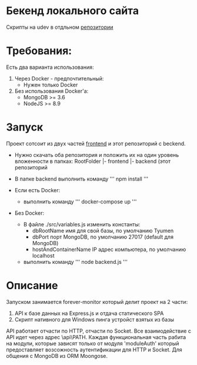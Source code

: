 # Бекенд локального сайта
Скрипты на udev в отдльном [репозитории](https://github.com/guest363/linux-udev-mount-script)

# Требования:
Есть два варианта использования:
1. Через Docker - предпочтительный:
    * Нужен только Docker
2. Без использования Docker'a:
    * MongoDB >= 3.6
    * NodeJS >= 8.9

# Запуск
Проект сотсоит из двух частей [frontend](https://github.com/guest363/local-web-portal-frontend) и этот репозиторий с beckend. 
* Нужно скачать оба репозитория и положить их на один уровень вложенности в папках:
RootFolder
    |- frontend
    |- backend (этот репозиторий

* В папке backend выполнить команду ''' npm install '''
* Если есть Docker:
    * выполнить команду ''' docker-compose up '''
* Без Docker:
    * В файле ./src/variables.js изменить константы:
        * dbRootName имя для свой базы, по умолчанию Tyumen
        * dbPort порт MongoDB, по умолчанию 27017 (default для MongoDB)
        * hostAndContainerName IP адрес компьютера, по умолчанию localhost
    * выполнить команду ''' node backend.js '''

# Описание
Запуском занимается forever-monitor который делит проект на 2 части:
1. API к базе данных на Express.js и отдача статического SPA
2. Скрипт нативного для Windows пинга устройст взятых из базы

API работает отчасти по HTTP, отчасти по Socket. 
Все взаимодействие с API идет через адрес \api\PATH.
Каждая функциональная часть рабита на модули, которые зависят только от модуля 'moduleAuth' который предоставляет возсожность аутентификации для HTTP и Socket.
Для общения с MongoDB из ORM Moongose.

